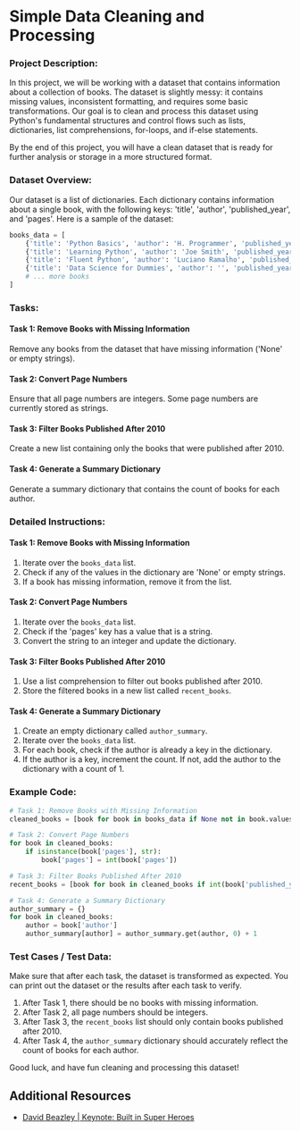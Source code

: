 # Simple Data Cleaning and Processing

### Project Description:
In this project, we will be working with a dataset that contains information about a collection of books. The dataset is slightly messy: it contains missing values, inconsistent formatting, and requires some basic transformations. Our goal is to clean and process this dataset using Python's fundamental structures and control flows such as lists, dictionaries, list comprehensions, for-loops, and if-else statements.

By the end of this project, you will have a clean dataset that is ready for further analysis or storage in a more structured format.

### Dataset Overview:
Our dataset is a list of dictionaries. Each dictionary contains information about a single book, with the following keys: 'title', 'author', 'published_year', and 'pages'. Here is a sample of the dataset:

```python
books_data = [
    {'title': 'Python Basics', 'author': 'H. Programmer', 'published_year': '2020', 'pages': '300'},
    {'title': 'Learning Python', 'author': 'Joe Smith', 'published_year': 'None', 'pages': '250'},
    {'title': 'Fluent Python', 'author': 'Luciano Ramalho', 'published_year': '2015', 'pages': 'N/A'},
    {'title': 'Data Science for Dummies', 'author': '', 'published_year': '2016', 'pages': '400'},
    # ... more books
]
```

### Tasks:

#### Task 1: Remove Books with Missing Information
Remove any books from the dataset that have missing information ('None' or empty strings).

#### Task 2: Convert Page Numbers
Ensure that all page numbers are integers. Some page numbers are currently stored as strings.

#### Task 3: Filter Books Published After 2010
Create a new list containing only the books that were published after 2010.

#### Task 4: Generate a Summary Dictionary
Generate a summary dictionary that contains the count of books for each author.

### Detailed Instructions:

#### Task 1: Remove Books with Missing Information
1. Iterate over the `books_data` list.
2. Check if any of the values in the dictionary are 'None' or empty strings.
3. If a book has missing information, remove it from the list.

#### Task 2: Convert Page Numbers
1. Iterate over the `books_data` list.
2. Check if the 'pages' key has a value that is a string.
3. Convert the string to an integer and update the dictionary.

#### Task 3: Filter Books Published After 2010
1. Use a list comprehension to filter out books published after 2010.
2. Store the filtered books in a new list called `recent_books`.

#### Task 4: Generate a Summary Dictionary
1. Create an empty dictionary called `author_summary`.
2. Iterate over the `books_data` list.
3. For each book, check if the author is already a key in the dictionary.
4. If the author is a key, increment the count. If not, add the author to the dictionary with a count of 1.

### Example Code:

```python
# Task 1: Remove Books with Missing Information
cleaned_books = [book for book in books_data if None not in book.values() and '' not in book.values()]

# Task 2: Convert Page Numbers
for book in cleaned_books:
    if isinstance(book['pages'], str):
        book['pages'] = int(book['pages'])

# Task 3: Filter Books Published After 2010
recent_books = [book for book in cleaned_books if int(book['published_year']) > 2010]

# Task 4: Generate a Summary Dictionary
author_summary = {}
for book in cleaned_books:
    author = book['author']
    author_summary[author] = author_summary.get(author, 0) + 1
```

### Test Cases / Test Data:
Make sure that after each task, the dataset is transformed as expected. You can print out the dataset or the results after each task to verify.

1. After Task 1, there should be no books with missing information.
2. After Task 2, all page numbers should be integers.
3. After Task 3, the `recent_books` list should only contain books published after 2010.
4. After Task 4, the `author_summary` dictionary should accurately reflect the count of books for each author.

Good luck, and have fun cleaning and processing this dataset!

## Additional Resources

- [David Beazley | Keynote: Built in Super Heroes](https://www.youtube.com/watch?v=lyDLAutA88s)